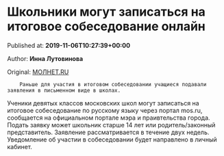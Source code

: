 
# Школьники могут записаться на итоговое собеседование онлайн

Published at: **2019-11-06T10:27:39+00:00**

Author: **Инна Лутовинова**

Original: [МОЛНЕТ.RU](https://www.molnet.ru/mos/ru/science/o_717585)


        Раньше для участия в итоговом собеседовании учащиеся подавали заявления в письменном виде в школах.
      
Ученики девятых классов московских школ могут записаться на итоговое собеседование по русскому языку через портал mos.ru, сообщается на официальном портале мэра и праивтельства города.
Подать заявку может школьник старше 14 лет или родитель/законный представитель. Заявление рассматривается в течение двух недель.
Уведомление об участии в собеседовании будет направлено в личный кабинет. 
